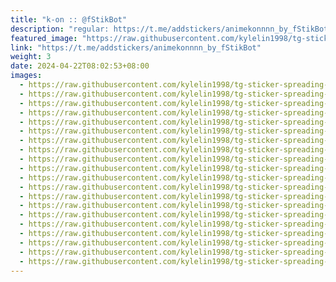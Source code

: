 ```yaml
---
title: "k-on :: @fStikBot"
description: "regular: https://t.me/addstickers/animekonnnn_by_fStikBot"
featured_image: "https://raw.githubusercontent.com/kylelin1998/tg-sticker-spreading-worldwide-images/main/img/ecf67085-35fc-42f2-9660-c2cb5f3991b8.jpg"
link: "https://t.me/addstickers/animekonnnn_by_fStikBot"
weight: 3
date: 2024-04-22T08:02:53+08:00
images:
  - https://raw.githubusercontent.com/kylelin1998/tg-sticker-spreading-worldwide-images/main/img/ecf67085-35fc-42f2-9660-c2cb5f3991b8.jpg
  - https://raw.githubusercontent.com/kylelin1998/tg-sticker-spreading-worldwide-images/main/img/3c95dc24-ca93-425b-98bc-5d09b56d925a.jpg
  - https://raw.githubusercontent.com/kylelin1998/tg-sticker-spreading-worldwide-images/main/img/4be638e6-5541-459a-b1b8-1fc225fbaaa6.jpg
  - https://raw.githubusercontent.com/kylelin1998/tg-sticker-spreading-worldwide-images/main/img/bed151c9-07f1-42e0-8703-3d6b13dd7743.jpg
  - https://raw.githubusercontent.com/kylelin1998/tg-sticker-spreading-worldwide-images/main/img/194f82b5-2ea5-40f1-9387-d7c43736eb14.jpg
  - https://raw.githubusercontent.com/kylelin1998/tg-sticker-spreading-worldwide-images/main/img/0dffb48c-728a-4061-a467-9cef05a5fd5e.jpg
  - https://raw.githubusercontent.com/kylelin1998/tg-sticker-spreading-worldwide-images/main/img/bb06f229-f1f4-4117-9f1b-23e9dc3507a2.jpg
  - https://raw.githubusercontent.com/kylelin1998/tg-sticker-spreading-worldwide-images/main/img/3645704d-e9d9-4596-b8da-4f32f59642e9.jpg
  - https://raw.githubusercontent.com/kylelin1998/tg-sticker-spreading-worldwide-images/main/img/0bfa1df7-fe56-4ef3-b979-96336696f2e9.jpg
  - https://raw.githubusercontent.com/kylelin1998/tg-sticker-spreading-worldwide-images/main/img/101e231d-09b9-4ea6-8e58-30b9320ec870.jpg
  - https://raw.githubusercontent.com/kylelin1998/tg-sticker-spreading-worldwide-images/main/img/44174900-4eb8-4c9f-baa8-9602f5ad7547.jpg
  - https://raw.githubusercontent.com/kylelin1998/tg-sticker-spreading-worldwide-images/main/img/106aac50-9619-4ecb-981a-541c77983945.jpg
  - https://raw.githubusercontent.com/kylelin1998/tg-sticker-spreading-worldwide-images/main/img/f7f68d0f-2a29-48f5-b518-c89f9c8a715f.jpg
  - https://raw.githubusercontent.com/kylelin1998/tg-sticker-spreading-worldwide-images/main/img/2263f65e-29de-42ec-8fa9-9fa9b579fb3b.jpg
  - https://raw.githubusercontent.com/kylelin1998/tg-sticker-spreading-worldwide-images/main/img/0b4261b4-f2dc-4346-901c-a3e9e0bef584.jpg
  - https://raw.githubusercontent.com/kylelin1998/tg-sticker-spreading-worldwide-images/main/img/3298b8ca-4590-4571-903c-48a9fcb2f2a9.jpg
  - https://raw.githubusercontent.com/kylelin1998/tg-sticker-spreading-worldwide-images/main/img/b037471e-54fb-486b-94ae-147b91031739.jpg
  - https://raw.githubusercontent.com/kylelin1998/tg-sticker-spreading-worldwide-images/main/img/0e21c145-c640-4f96-88d1-f645daed2180.jpg
  - https://raw.githubusercontent.com/kylelin1998/tg-sticker-spreading-worldwide-images/main/img/5f35a2aa-bde8-4bcd-8ad5-54b111f7312a.jpg
  - https://raw.githubusercontent.com/kylelin1998/tg-sticker-spreading-worldwide-images/main/img/9c7b7291-4131-4189-8698-f093498a5e1b.jpg
---
```

